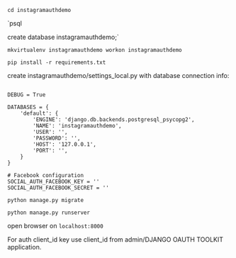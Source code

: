 `cd instagramauthdemo`

`psql

create database instagramauthdemo;`

`mkvirtualenv instagramauthdemo
workon instagramauthdemo`

`pip install -r requirements.txt`

create instagramauthdemo/settings_local.py with database connection info:
~~~~~

DEBUG = True

DATABASES = {
    'default': {
        'ENGINE': 'django.db.backends.postgresql_psycopg2',
        'NAME': 'instagramauthdemo',
        'USER': '',
        'PASSWORD': '',
        'HOST': '127.0.0.1',
        'PORT': '',
    }
}

# Facebook configuration
SOCIAL_AUTH_FACEBOOK_KEY = ''
SOCIAL_AUTH_FACEBOOK_SECRET = ''

~~~~~~

`python manage.py migrate`

`python manage.py runserver`

open browser on `localhost:8000`

For auth client_id key use client_id from admin/DJANGO OAUTH TOOLKIT application.
